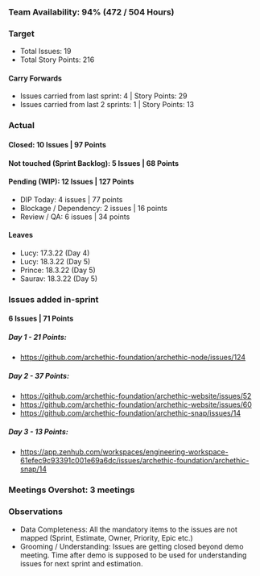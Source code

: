 ### Team Availability: 94% (472 / 504 Hours)

### Target
- Total Issues: 19
- Total Story Points: 216

#### Carry Forwards
- Issues carried from last sprint: 4 | Story Points: 29
- Issues carried from last 2 sprints: 1 | Story Points: 13


### Actual

#### Closed: 10 Issues | 97 Points

#### Not touched (Sprint Backlog): 5 Issues | 68 Points

#### Pending (WIP): 12 Issues | 127 Points
- DIP Today: 4 issues | 77 points
- Blockage / Dependency: 2 issues | 16 points
- Review / QA: 6 issues | 34 points

#### Leaves
- Lucy: 17.3.22 (Day 4)
- Lucy: 18.3.22 (Day 5)
- Prince: 18.3.22 (Day 5)
- Saurav: 18.3.22 (Day 5)

### Issues added in-sprint

#### 6 Issues | 71 Points

##### Day 1 - 21 Points: 
- https://github.com/archethic-foundation/archethic-node/issues/124

##### Day 2 - 37 Points: 
- https://github.com/archethic-foundation/archethic-website/issues/52
- https://github.com/archethic-foundation/archethic-website/issues/60
- https://github.com/archethic-foundation/archethic-snap/issues/14

##### Day 3 - 13 Points: 
- https://app.zenhub.com/workspaces/engineering-workspace-61efec9c93391c001e69a6dc/issues/archethic-foundation/archethic-snap/14


### Meetings Overshot: 3 meetings

### Observations
- Data Completeness: All the mandatory items to the issues are not mapped (Sprint, Estimate, Owner, Priority, Epic etc.)
- Grooming / Understanding: Issues are getting closed beyond demo meeting. Time after demo is supposed to be used for understanding issues for next sprint and estimation.
